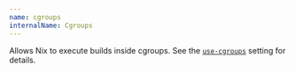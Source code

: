 ```yaml
---
name: cgroups
internalName: Cgroups
---
```

Allows Nix to execute builds inside cgroups. See
the [`use-cgroups`](../command-ref/conf-file.md#conf-use-cgroups) setting for details.
